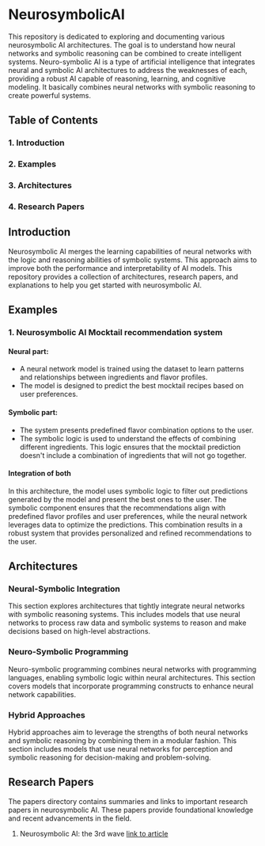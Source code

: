 # NeurosymbolicAI

This repository is dedicated to exploring and documenting various neurosymbolic AI architectures. The goal is to understand how neural networks and symbolic reasoning can be combined to create intelligent systems. Neuro-symbolic AI is a type of artificial intelligence that integrates neural and symbolic AI architectures to address the weaknesses of each, providing a robust AI capable of reasoning, learning, and cognitive modeling. It basically combines neural networks with symbolic reasoning to create powerful systems.

## Table of Contents
### 1. Introduction
### 2. Examples
### 3. Architectures
### 4. Research Papers

## Introduction
Neurosymbolic AI merges the learning capabilities of neural networks with the logic and reasoning abilities of symbolic systems. This approach aims to improve both the performance and interpretability of AI models. This repository provides a collection of architectures, research papers, and explanations to help you get started with neurosymbolic AI.

## Examples
### 1. Neurosymbolic AI Mocktail recommendation system
#### Neural part: 
- A neural network model is trained using the dataset to learn patterns and relationships between ingredients and flavor profiles.
- The model is designed to predict the best mocktail recipes based on user preferences.

#### Symbolic part:
- The system presents predefined flavor combination options to the user.
- The symbolic logic is used to understand the effects of combining different ingredients. This logic ensures that the mocktail prediction doesn't include a combination of ingredients that will not go together.

#### Integration of both
In this architecture, the model uses symbolic logic to filter out predictions generated by the model and present the best ones to the user. The symbolic component ensures that the recommendations align with predefined flavor profiles and user preferences, while the neural network leverages data to optimize the predictions. This combination results in a robust system that provides personalized and refined recommendations to the user.

## Architectures
### Neural-Symbolic Integration
This section explores architectures that tightly integrate neural networks with symbolic reasoning systems. This includes models that use neural networks to process raw data and symbolic systems to reason and make decisions based on high-level abstractions.

### Neuro-Symbolic Programming
Neuro-symbolic programming combines neural networks with programming languages, enabling symbolic logic within neural architectures. This section covers models that incorporate programming constructs to enhance neural network capabilities.

### Hybrid Approaches
Hybrid approaches aim to leverage the strengths of both neural networks and symbolic reasoning by combining them in a modular fashion. This section includes models that use neural networks for perception and symbolic reasoning for decision-making and problem-solving.

## Research Papers
The papers directory contains summaries and links to important research papers in neurosymbolic AI. These papers provide foundational knowledge and recent advancements in the field.
1. Neurosymbolic AI: the 3rd wave [link to article](https://link.springer.com/article/10.1007/s10462-023-10448-w)





